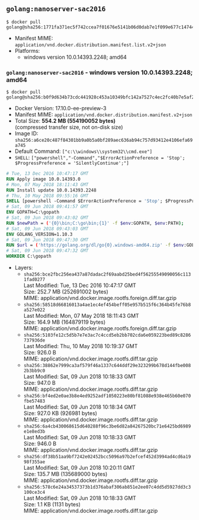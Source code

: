 ## `golang:nanoserver-sac2016`

```console
$ docker pull golang@sha256:1771fa371ec5f742ccea7f01676e5141b06d0dab7e1f099e677c147449acda38
```

-	Manifest MIME: `application/vnd.docker.distribution.manifest.list.v2+json`
-	Platforms:
	-	windows version 10.0.14393.2248; amd64

### `golang:nanoserver-sac2016` - windows version 10.0.14393.2248; amd64

```console
$ docker pull golang@sha256:b0f9d634b73cdc441928c453a10349bfc142a7527c4ec2fc40b7e5af2b7219b9
```

-	Docker Version: 17.10.0-ee-preview-3
-	Manifest MIME: `application/vnd.docker.distribution.manifest.v2+json`
-	Total Size: **554.2 MB (554190052 bytes)**  
	(compressed transfer size, not on-disk size)
-	Image ID: `sha256:a6ce20c487f84301bb9a0b5a0bf289aec636ab94c757d93412e4106efa69a745`
-	Default Command: `["c:\\windows\\system32\\cmd.exe"]`
-	`SHELL`: `["powershell","-Command","$ErrorActionPreference = 'Stop'; $ProgressPreference = 'SilentlyContinue';"]`

```dockerfile
# Tue, 13 Dec 2016 10:47:17 GMT
RUN Apply image 10.0.14393.0
# Mon, 07 May 2018 18:11:43 GMT
RUN Install update 10.0.14393.2248
# Thu, 10 May 2018 09:55:16 GMT
SHELL [powershell -Command $ErrorActionPreference = 'Stop'; $ProgressPreference = 'SilentlyContinue';]
# Sat, 09 Jun 2018 09:41:57 GMT
ENV GOPATH=C:\gopath
# Sat, 09 Jun 2018 09:43:02 GMT
RUN $newPath = ('{0}\bin;C:\go\bin;{1}' -f $env:GOPATH, $env:PATH); 	Write-Host ('Updating PATH: {0}' -f $newPath); 	setx /M PATH $newPath;
# Sat, 09 Jun 2018 09:43:03 GMT
ENV GOLANG_VERSION=1.10.3
# Sat, 09 Jun 2018 09:47:30 GMT
RUN $url = ('https://golang.org/dl/go{0}.windows-amd64.zip' -f $env:GOLANG_VERSION); 	Write-Host ('Downloading {0} ...' -f $url); 	Invoke-WebRequest -Uri $url -OutFile 'go.zip'; 		$sha256 = 'a3f19d4fc0f4b45836b349503e347e64e31ab830dedac2fc9c390836d4418edb'; 	Write-Host ('Verifying sha256 ({0}) ...' -f $sha256); 	if ((Get-FileHash go.zip -Algorithm sha256).Hash -ne $sha256) { 		Write-Host 'FAILED!'; 		exit 1; 	}; 		Write-Host 'Expanding ...'; 	Expand-Archive go.zip -DestinationPath C:\; 		Write-Host 'Verifying install ("go version") ...'; 	go version; 		Write-Host 'Removing ...'; 	Remove-Item go.zip -Force; 		Write-Host 'Complete.';
# Sat, 09 Jun 2018 09:47:32 GMT
WORKDIR C:\gopath
```

-	Layers:
	-	`sha256:bce2fbc256ea437a87dadac2f69aabd25bed4f56255549090056c1131fad0277`  
		Last Modified: Tue, 13 Dec 2016 10:47:17 GMT  
		Size: 252.7 MB (252691002 bytes)  
		MIME: application/vnd.docker.image.rootfs.foreign.diff.tar.gzip
	-	`sha256:58518d66816013a4ae1ec4ef454beff05e957b515f6c364b45fe76b8a527e022`  
		Last Modified: Mon, 07 May 2018 18:11:43 GMT  
		Size: 164.9 MB (164879119 bytes)  
		MIME: application/vnd.docker.image.rootfs.foreign.diff.tar.gzip
	-	`sha256:5103fe12c5d5b7e7e3ac7c4ccd5eb2bb702cda6e059223bed89c8286737936de`  
		Last Modified: Thu, 10 May 2018 10:19:37 GMT  
		Size: 926.0 B  
		MIME: application/vnd.docker.image.rootfs.diff.tar.gzip
	-	`sha256:38862e7999ca3af579f46a1337c644ddf29e323299b678d144fbe0082b3bb9c0`  
		Last Modified: Sat, 09 Jun 2018 10:18:33 GMT  
		Size: 947.0 B  
		MIME: application/vnd.docker.image.rootfs.diff.tar.gzip
	-	`sha256:bf4ed2e0ae3b8e4ed9252adf1050223e80bf81088e938e465b60e070fbe57483`  
		Last Modified: Sat, 09 Jun 2018 10:18:34 GMT  
		Size: 927.0 KB (926981 bytes)  
		MIME: application/vnd.docker.image.rootfs.diff.tar.gzip
	-	`sha256:6a4cb430068615d640288f96c3be6d82a84267520bc71e6425bd6989e1e8ed3b`  
		Last Modified: Sat, 09 Jun 2018 10:18:33 GMT  
		Size: 946.0 B  
		MIME: application/vnd.docker.image.rootfs.diff.tar.gzip
	-	`sha256:df38b51aa9bf7242e02452bcc5096a97b2efcef452d3994ad4cd6a1998f355ae`  
		Last Modified: Sat, 09 Jun 2018 10:20:11 GMT  
		Size: 135.7 MB (135689000 bytes)  
		MIME: application/vnd.docker.image.rootfs.diff.tar.gzip
	-	`sha256:578c6e24a34537373b1d376abaf306ab851e2ee07c4dd5d5927dd3c3100ce3c4`  
		Last Modified: Sat, 09 Jun 2018 10:18:33 GMT  
		Size: 1.1 KB (1131 bytes)  
		MIME: application/vnd.docker.image.rootfs.diff.tar.gzip
